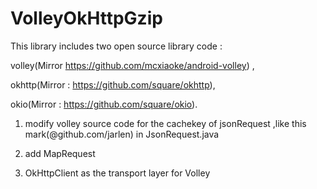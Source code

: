 # VolleyOkHttpGzip

This library includes two open source library code : 

volley(Mirror https://github.com/mcxiaoke/android-volley) ,

okhttp(Mirror : https://github.com/square/okhttp),

okio(Mirror : https://github.com/square/okio).


1.  modify volley source code for the cachekey of jsonRequest ,like this mark(@github.com/jarlen) in JsonRequest.java

2.  add MapRequest

3.  OkHttpClient as the transport layer for Volley   
